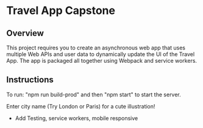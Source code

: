 # Travel App Capstone

## Overview
This project requires you to create an asynchronous web app that uses multiple Web APIs and user data to dynamically update the UI of the Travel App. The app is packaged all together using Webpack and service workers.

## Instructions
To run: "npm run build-prod" and then "npm start" to start the server.

Enter city name (Try London or Paris) for a cute illustration!


- Add Testing, service workers, mobile responsive
